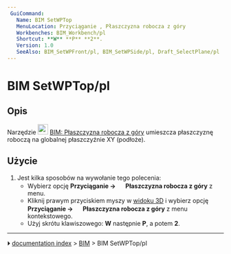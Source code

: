 ```yaml
---
 GuiCommand:
   Name: BIM SetWPTop
   MenuLocation: Przyciąganie , Płaszczyzna robocza z góry
   Workbenches: BIM_Workbench/pl
   Shortcut: **W** **P** **2**.
   Version: 1.0
   SeeAlso: BIM_SetWPFront/pl, BIM_SetWPSide/pl, Draft_SelectPlane/pl
---
```


# BIM SetWPTop/pl



## Opis

Narzędzie <img alt="" src=images/BIM_SetWPTop.svg  style="width:24px;"> [BIM: Płaszczyzna robocza z góry](BIM_SetWPTop/pl.md) umieszcza płaszczyznę roboczą na globalnej płaszczyźnie XY (podłoże).



## Użycie

1.  Jest kilka sposobów na wywołanie tego polecenia:
    -   Wybierz opcję **Przyciąganie → <img src="images/BIM_SetWPTop.svg" width=16px> Płaszczyzna robocza z góry** z menu.
    -   Kliknij prawym przyciskiem myszy w [widoku 3D](3D_view/pl.md) i wybierz opcję **Przyciąganie → <img src="images/BIM_SetWPTop.svg" width=16px> Płaszczyzna robocza z góry** z menu kontekstowego.
    -   Użyj skrótu klawiszowego: **W** następnie **P**, a potem **2**.



---
⏵ [documentation index](../README.md) > [BIM](BIM_Workbench.md) > BIM SetWPTop/pl
